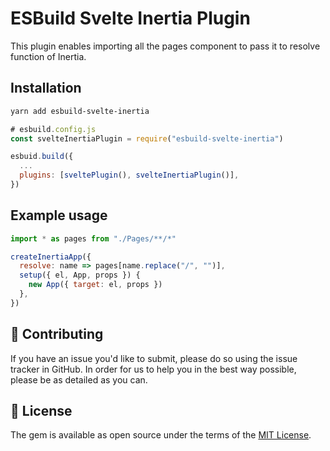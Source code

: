 # ESBuild Svelte Inertia Plugin

This plugin enables importing all the pages component to pass it to resolve function of Inertia.

## Installation

```bash
yarn add esbuild-svelte-inertia
```

```js
# esbuild.config.js
const svelteInertiaPlugin = require("esbuild-svelte-inertia")

esbuid.build({
  ...
  plugins: [sveltePlugin(), svelteInertiaPlugin()],
})
```

## Example usage

```js
import * as pages from "./Pages/**/*"
```

```js
createInertiaApp({
  resolve: name => pages[name.replace("/", "")],
  setup({ el, App, props }) {
    new App({ target: el, props })
  },
})
```

## 🙏 Contributing

If you have an issue you'd like to submit, please do so using the issue tracker in GitHub. In order for us to help you in the best way possible, please be as detailed as you can.


## 📝 License

The gem is available as open source under the terms of the [MIT License](http://opensource.org/licenses/MIT).

